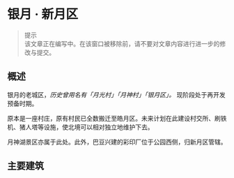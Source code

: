 # 银月 · 新月区

> 提示  
  该文章正在编写中。在该窗口被移除前，请不要对文章内容进行进一步的修改与提交。

## 概述

银月的老城区，*历史曾用名有「月光村」「月神村」「银月区」。* 现阶段处于再开发预备时期。

原本是一座村庄，原有村民已全数搬迁至皓月区。未来计划在此建设村交所、刷铁机、猪人塔等设施，使北境可以相对独立地维护下去。

月神湖景区亦属于此处。此外，巴豆兴建的彩印厂位于公园西侧，归新月区管辖。

## 主要建筑
